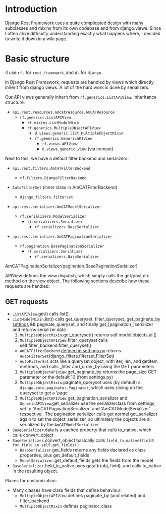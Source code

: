 # Introduction #

Django Rest Framework uses a quite complicated design with many subclasses and mixins from its own codebase and from django.views. Since I often ahve difficulty understanding exactly what happens where, I decided to write it down in a wiki page.

# Basic structure #

(I use `rf.` for `rest_framework`, and `d.` for `django.`

In Django Rest Framework, requests are handled by views which directly inherit from django views. A lot of the hard work is done by serializers.


Our API views generally inherit from `rf.generics.ListAPIView`. Inheritance structure:

  * `api.rest.resources.amcatresource.AmCATResource`
    * `rf.generics.ListAPIView`
      * `rf.mixins.ListModelMixin`
      * `rf.generics.MultipleObjectAPIView`
        * `d.views.generic.list.MultipleObjectMixin`
        * `rf.generics.GenericAPIView`
          * `rf.views.APIView`
          * `d.views.generic.View` (via compat)

Next to this, we have a default filter backend and serializers:
  * `api.rest.filters.AmCATFilterBackend`
    * `rf.filters.DjangoFilterBackend`
  * `AutoFilterSet` (inner class in AmCATFilterBackend)
    * `django_filters.filterset`

  * `api.rest.serializer.AmCATModelSerializer`
    * `rf.serializers.ModelSerializer`
      * `rf.serializers.Serializer`
        * `rf.serializers.BaseSerializer`

  * `api.rest.serializer.AmCATPaginationSerializer`
    * `rf.pagination.BasePaginationSerializer`
      * `rf.serializers.Serializer`
        * `rf.serializers.BaseSerializer`


AmCATPaginationSerializer(pagination.BasePaginationSerializer)

APIView defines the view dispatch, which simply calls the get/post etc method on the view object. The following sections describe how these requests are handled:

## GET requests ##

  * `ListAPIView`.get() calls list()
  * `ListModelMixin`.list() calls get\_queryset, filter\_queryset, get\_paginate\_by [settings](from.md) && paginate\_queryset, and finally get_[pagination_]serializer and returns serializer.data
    1. `MultipleObjectMixin`.get\_queryset() returns self.model.objects.all()
    1. `MultipleObjectAPIView`.filter\_queryset calls self.filter\_backend.filter\_queryset().
      * `AmCATFilterBackend` [defined in settings.py](as.md) returns  `AutoFilterSet`(django\_filters.filterset.FilterSet)
      * `AutoFilterSet` acts like a queryset object, with iter, len, and getitem methods, and calls _filter and_order\_by using the GET parameters
    1. `MultipleObjectAPIView`.get\_paginate\_by returns the page\_size GET parameter or the default 10 (from settings.py)
    1. `MultipleObjectMixin`.paginate\_queryset uses (by default) a `django.core.paginator.Paginator`, which uses slicing on the queryset to get a 'page'
    1. `MultipleObjectAPIView`.get\_pagination\_serializer and `GenericAPIView`.get\_serializer use the serializerclass from settings, set to 'AmCATPaginationSerializer' and 'AmCATModelSerializer' respectivel. The pagination serializer calls get normal get\_serializer again to set the object\_serializer, so ultimately the objects are all serialized by the `AmCATModelSerializer`
  * `BaseSerializer`.data is a cached property that calls to\_native, which calls convert\_object
  * `BaseSerializer`.convert\_object basically calls `field_to_native(field) for field in self.get_fields()`
    * `BaseSerializer`.get\_fields returns any fields declared as class properties, plus get\_default\_fields
    * `ModelSerializer`.get\_default\_fields gets the fields from the model
  * `BaseSerializer`.field\_to\_native uses getattr(obj, field), and calls to\_native in the resulting object.


Places for customization:

  * Many classes have class fields that define behaviour:
    * `MultipleObjectAPIView` defines paginate\_by (and related) and  filter\_backend
    * `MultipleObjectMixin` defines paginator\_class
